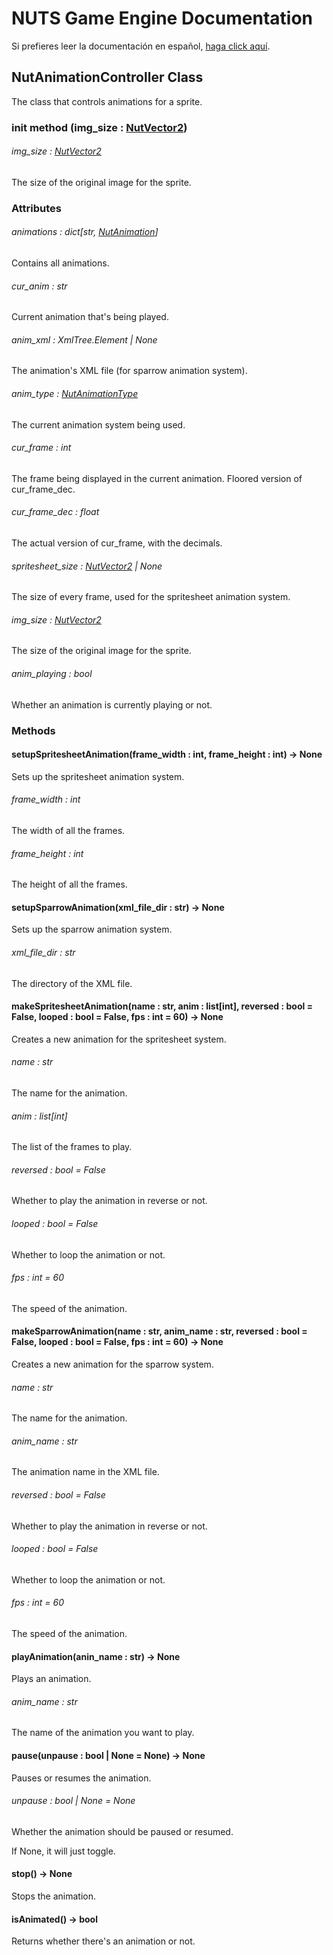 # NUTS Game Engine Documentation

Si prefieres leer la documentación en español, [haga click aquí](/DOCUMENTATION_Ñ/INDEX.md).

## NutAnimationController Class

The class that controls animations for a sprite.

### init method (img_size : [NutVector2](/DOCUMENTATION/FILES/NUTVECTOR2.md))

###### img_size : [NutVector2](/DOCUMENTATION/FILES/NUTVECTOR2.md)

The size of the original image for the sprite.

### Attributes

###### animations : dict[str, [NutAnimation](/DOCUMENTATION/FILES/NUTANIMATION.md)]

Contains all animations.

###### cur_anim : str

Current animation that's being played.

###### anim_xml : XmlTree.Element | None

The animation's XML file (for sparrow animation system).

###### anim_type : [NutAnimationType](/DOCUMENTATION/FILES/NUTANIMATIONTYPE.md)

The current animation system being used.

###### cur_frame : int

The frame being displayed in the current animation. Floored version of cur_frame_dec.

###### cur_frame_dec : float

The actual version of cur_frame, with the decimals.

###### spritesheet_size : [NutVector2](/DOCUMENTATION/FILES/NUTVECTOR2.md) | None

The size of every frame, used for the spritesheet animation system.

###### img_size : [NutVector2](/DOCUMENTATION/FILES/NUTVECTOR2.md)

The size of the original image for the sprite.

###### anim_playing : bool

Whether an animation is currently playing or not.

### Methods

#### setupSpritesheetAnimation(frame_width : int, frame_height : int) -> None

Sets up the spritesheet animation system.

###### frame_width : int

The width of all the frames.

###### frame_height : int

The height of all the frames.

#### setupSparrowAnimation(xml_file_dir : str) -> None

Sets up the sparrow animation system.

###### xml_file_dir : str

The directory of the XML file.

#### makeSpritesheetAnimation(name : str, anim : list[int], reversed : bool = False, looped : bool = False, fps : int = 60) -> None

Creates a new animation for the spritesheet system.

###### name : str

The name for the animation.

###### anim : list[int]

The list of the frames to play.

###### reversed : bool = False

Whether to play the animation in reverse or not.

###### looped : bool = False

Whether to loop the animation or not.

###### fps : int = 60

The speed of the animation.

#### makeSparrowAnimation(name : str, anim_name : str, reversed : bool = False, looped : bool = False, fps : int = 60) -> None

Creates a new animation for the sparrow system.

###### name : str

The name for the animation.

###### anim_name : str

The animation name in the XML file.

###### reversed : bool = False

Whether to play the animation in reverse or not.

###### looped : bool = False

Whether to loop the animation or not.

###### fps : int = 60

The speed of the animation.

#### playAnimation(anin_name : str) -> None

Plays an animation.

###### anim_name : str

The name of the animation you want to play.

#### pause(unpause : bool | None = None) -> None

Pauses or resumes the animation.

###### unpause : bool | None = None

Whether the animation should be paused or resumed.

If None, it will just toggle.

#### stop() -> None

Stops the animation.

#### isAnimated() -> bool

Returns whether there's an animation or not.
